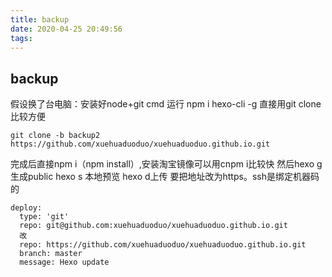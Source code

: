 ```yaml
---
title: backup
date: 2020-04-25 20:49:56
tags:
---
```

## backup
假设换了台电脑：安装好node+git 
cmd 运行 npm i hexo-cli -g
直接用git clone 比较方便
```
git clone -b backup2 https://github.com/xuehuaduoduo/xuehuaduoduo.github.io.git
```
完成后直接npm i（npm install）,安装淘宝镜像可以用cnpm i比较快
然后hexo g生成public
hexo s 本地预览
hexo d上传 要把地址改为https。ssh是绑定机器码的
```
deploy:
  type: 'git'
  repo: git@github.com:xuehuaduoduo/xuehuaduoduo.github.io.git
  改
  repo: https://github.com/xuehuaduoduo/xuehuaduoduo.github.io.git
  branch: master
  message: Hexo update
 ```
